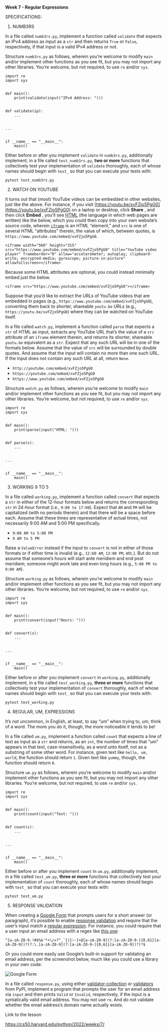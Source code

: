 **Week 7 - Regular Expressions**

SPECIFICATIONS:

1. NUMB3RS

In a file called `numb3rs.py`, implement a function called `validate` that expects an IPv4 address as input as a `str` and then returns `True` or `False`, respectively, if that input is a valid IPv4 address or not.

Structure `numb3rs.py` as follows, wherein you’re welcome to modify `main` and/or implement other functions as you see fit, but you may not import any other libraries. You’re welcome, but not required, to use `re` and/or `sys`.

```
import re
import sys


def main():
    print(validate(input("IPv4 Address: ")))


def validate(ip):
    ...


...


if __name__ == "__main__":
    main()
```

Either before or after you implement `validate` in `numb3rs.py`, additionally implement, in a file called `test_numb3rs.py`, **two or more** functions that collectively test your implementation of `validate` thoroughly, each of whose names should begin with `test_` so that you can execute your tests with:

```
pytest test_numb3rs.py
```


2. WATCH ON YOUTUBE

It turns out that (most) YouTube videos can be embedded in other websites, just like the above. For instance, if you visit [https://youtu.be/xvFZjo5PgG0](https://youtu.be/xvFZjo5PgG0) on a laptop or desktop, click  **Share** , and then click  **Embed** , you’ll see [HTML](https://en.wikipedia.org/wiki/HTML) (the language in which web pages are written) like the below, which you
 could then copy into your own website’s source code, wherein [`iframe`](https://developer.mozilla.org/en-US/docs/Web/HTML/Element/iframe) is an HTML “element,” and `src` is one of several HTML “attributes” therein, the value of which, between quotes, is `https://www.youtube.com/embed/xvFZjo5PgG0`.

```
<iframe width="560" height="315" src="https://www.youtube.com/embed/xvFZjo5PgG0" title="YouTube video player" frameborder="0" allow="accelerometer; autoplay; clipboard-write; encrypted-media; gyroscope; picture-in-picture" allowfullscreen></iframe>
```

Because some HTML attributes are optional, you could instead minimally embed just the below.

```
<iframe src="https://www.youtube.com/embed/xvFZjo5PgG0"></iframe>
```

Suppose that you’d like to extract the URLs of YouTube videos that are embedded in pages (e.g., `https://www.youtube.com/embed/xvFZjo5PgG0`), converting them back to shorter, shareable `youtu.be` URLs (e.g., `https://youtu.be/xvFZjo5PgG0`) where they can be watched on YouTube itself.

In a file called `watch.py`, implement a function called `parse` that expects a `str` of HTML as input, extracts any YouTube URL that’s the value of a `src` attribute of an `iframe` element therein, and returns its shorter, shareable `youtu.be` equivalent as a `str`. Expect that any such URL will be in one of the formats below. Assume that the value of `src` will be surrounded by double quotes. And assume that the input will contain no more than one such URL. If the input does not contain any such URL at all, return `None`.

* `http://youtube.com/embed/xvFZjo5PgG0`
* `https://youtube.com/embed/xvFZjo5PgG0`
* `https://www.youtube.com/embed/xvFZjo5PgG0`

Structure `watch.py` as follows, wherein you’re welcome to modify `main` and/or implement other functions as you see fit, but you may not import any other libraries. You’re welcome, but not required, to use `re` and/or `sys`.

```
import re
import sys


def main():
    print(parse(input("HTML: ")))


def parse(s):
    ...


...


if __name__ == "__main__":
    main()
```


3. WORKING 9 TO 5

In a file called `working.py`, implement a function called `convert` that expects a `str` in either of the 12-hour formats below and returns the corresponding `str` in 24-hour format (i.e., `9:00 to 17:00`). Expect that `AM` and `PM` will be capitalized (with no periods therein) and that there will be a space before each. Assume that these times are representative of actual times, not necessarily 9:00 AM and 5:00 PM specifically.

* `9:00 AM to 5:00 PM`
* `9 AM to 5 PM`

Raise a `ValueError` instead if the input to `convert` is not in either of those formats or if either time is invalid (e.g., `12:60 AM`, `13:00 PM`, etc.). But do not assume that someone’s hours will start ante meridiem and end post meridiem; someone might work late and even long hours (e.g., `5:00 PM to 9:00 AM`).

Structure `working.py` as follows, wherein you’re welcome to modify `main` and/or implement other functions as you see fit, but you may not import any other libraries. You’re welcome, but not required, to use `re` and/or `sys`.

```
import re
import sys


def main():
    print(convert(input("Hours: ")))


def convert(s):
    ...


...


if __name__ == "__main__":
    main()
```

Either before or after you implement `convert` in `working.py`, additionally implement, in a file called `test_working.py`, **three or more** functions that collectively test your implementation of `convert` thoroughly, each of whose names should begin with `test_` so that you can execute your tests with:

```
pytest test_working.py
```


4. REGULAR, UM, EXPRESSIONS

It’s not uncommon, in English, at least, to say “um” when trying to, um, think of a word. The more you do it, though, the more noticeable it tends to be!

In a file called `um.py`, implement a function called `count` that expects a line of text as input as a `str` and returns, as an `int`,
 the number of times that “um” appears in that text, case-insensitively, as a word unto itself, not as a substring of some other word. For instance, given text like `hello, um, world`, the function should return `1`. Given text like `yummy`, though, the function should return `0`.

Structure `um.py` as follows, wherein you’re welcome to modify `main` and/or implement other functions as you see fit, but you may not import any other libraries. You’re welcome, but not required, to use `re` and/or `sys`.

```
import re
import sys


def main():
    print(count(input("Text: ")))


def count(s):
    ...


...


if __name__ == "__main__":
    main()
```

Either before or after you implement `count` in `um.py`, additionally implement, in a file called `test_um.py`, **three or more** functions that collectively test your implementation of `count` thoroughly, each of whose names should begin with `test_` so that you can execute your tests with:

```
pytest test_um.py
```


5. RESPONSE VALIDATION

When creating a [Google Form](https://www.google.com/forms/about/) that prompts users for a short answer (or paragraph), it’s possible to enable [response validation](https://support.google.com/docs/answer/3378864) and require that the user’s input match a [regular expression](https://support.google.com/a/answer/1371415). For instance, you could require that a user input an email address with a regex like [this one](https://html.spec.whatwg.org/multipage/input.html#valid-e-mail-address):

```
^[a-zA-Z0-9.!#$%&'*+\/=?^_`{|}~-]+@[a-zA-Z0-9](?:[a-zA-Z0-9-]{0,61}[a-zA-Z0-9])?(?:\.[a-zA-Z0-9](?:[a-zA-Z0-9-]{0,61}[a-zA-Z0-9])?)*$
```

Or you could more easily use Google’s built-in support for validating
 an email address, per the screenshot below, much like you could use a
library in your own code:

![Google Form](https://cs50.harvard.edu/python/2022/psets/7/response/form.png)

In a file called `response.py`, using either [validator-collection](https://pypi.org/project/validator-collection/) or [validators](https://github.com/kvesteri/validators) from PyPI, implement a program that prompts the user for an email address via `input` and then prints `Valid` or `Invalid`, respectively, if the input is a syntatically valid email address. You may not use `re`. And do not validate whether the email address’s domain name actually exists.


Link to the lesson

https://cs50.harvard.edu/python/2022/weeks/7/

